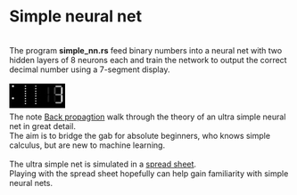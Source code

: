 # Simple neural net

\
The program **simple_nn.rs** feed binary numbers into a neural net with two hidden layers of 8 neurons each and train the network to output the correct decimal number using a 7-segment display.
\
\
<img src="/latex/images/bin_to_7_seg.gif?raw=true" align="left"> 
\
\
\
The note [Back propagtion](./latex/Back_propagation.pdf) walk through the theory of an ultra simple neural net in great detail. 
\
The aim is to bridge the gab for absolute beginners, who knows simple calculus, but are new to machine learning.
\
\
The ultra simple net is simulated in a [spread sheet](./Simple_Neural_Net.ods).
\
Playing with the spread sheet hopefully can help gain familiarity with simple neural nets.
